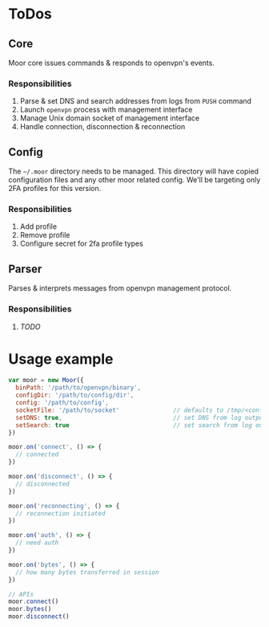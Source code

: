 # ToDos

## Core
Moor core issues commands & responds to openvpn's events.

### Responsibilities

1. Parse & set DNS and search addresses from logs from `PUSH` command
2. Launch `openvpn` process with management interface
3. Manage Unix domain socket of management interface
4. Handle connection, disconnection & reconnection


## Config
The `~/.moor` directory needs to be managed. This directory will have copied configuration files and any other moor related config. We'll be targeting only 2FA profiles for this version.

### Responsibilities

1. Add profile
2. Remove profile
3. Configure secret for 2fa profile types

## Parser
Parses & interprets messages from openvpn management protocol.

### Responsibilities

1. _TODO_


# Usage example

```js
var moor = new Moor({
  binPath: '/path/to/openvpn/binary',
  configDir: '/path/to/config/dir',
  config: '/path/to/config',
  socketFile: '/path/to/socket'               // defaults to /tmp/<config-name>.sock
  setDNS: true,                               // set DNS from log output
  setSearch: true                             // set search from log output
})

moor.on('connect', () => {
  // connected
})

moor.on('disconnect', () => {
  // disconnected
})

moor.on('reconnecting', () => {
  // reconnection initiated
})

moor.on('auth', () => {
  // need auth
})

moor.on('bytes', () => {
  // how many bytes transferred in session
})

// APIs
moor.connect()
moor.bytes()
moor.disconnect()
```
